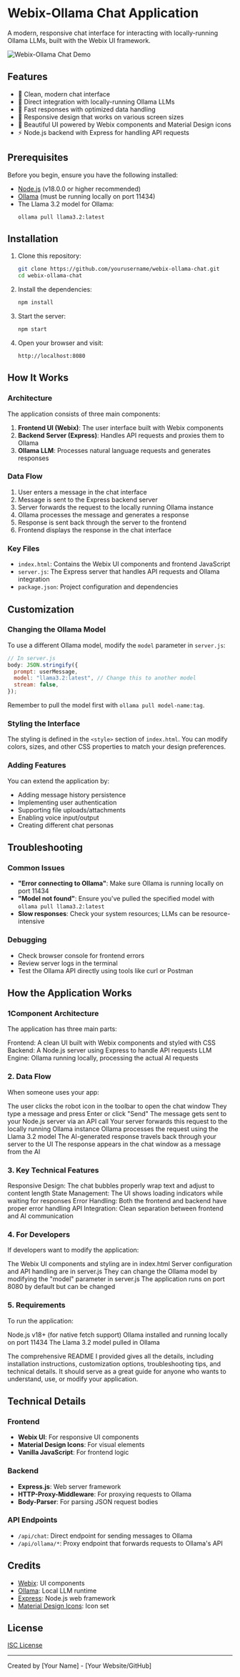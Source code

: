 # Webix-Ollama Chat Application

A modern, responsive chat interface for interacting with locally-running Ollama LLMs, built with the Webix UI framework.

![Webix-Ollama Chat Demo](https://via.placeholder.com/800x450.png?text=Webix-Ollama+Chat+Demo)

## Features

- 💬 Clean, modern chat interface
- 🤖 Direct integration with locally-running Ollama LLMs
- 🚀 Fast responses with optimized data handling
- 📱 Responsive design that works on various screen sizes
- 🎨 Beautiful UI powered by Webix components and Material Design icons
- ⚡ Node.js backend with Express for handling API requests

## Prerequisites

Before you begin, ensure you have the following installed:

- [Node.js](https://nodejs.org/en/) (v18.0.0 or higher recommended)
- [Ollama](https://ollama.ai/download) (must be running locally on port 11434)
- The Llama 3.2 model for Ollama:
  ```
  ollama pull llama3.2:latest
  ```

## Installation

1. Clone this repository:

   ```bash
   git clone https://github.com/yourusername/webix-ollama-chat.git
   cd webix-ollama-chat
   ```

2. Install the dependencies:

   ```bash
   npm install
   ```

3. Start the server:

   ```bash
   npm start
   ```

4. Open your browser and visit:
   ```
   http://localhost:8080
   ```

## How It Works

### Architecture

The application consists of three main components:

1. **Frontend UI (Webix)**: The user interface built with Webix components
2. **Backend Server (Express)**: Handles API requests and proxies them to Ollama
3. **Ollama LLM**: Processes natural language requests and generates responses

### Data Flow

1. User enters a message in the chat interface
2. Message is sent to the Express backend server
3. Server forwards the request to the locally running Ollama instance
4. Ollama processes the message and generates a response
5. Response is sent back through the server to the frontend
6. Frontend displays the response in the chat interface

### Key Files

- `index.html`: Contains the Webix UI components and frontend JavaScript
- `server.js`: The Express server that handles API requests and Ollama integration
- `package.json`: Project configuration and dependencies

## Customization

### Changing the Ollama Model

To use a different Ollama model, modify the `model` parameter in `server.js`:

```javascript
// In server.js
body: JSON.stringify({
  prompt: userMessage,
  model: "llama3.2:latest", // Change this to another model
  stream: false,
});
```

Remember to pull the model first with `ollama pull model-name:tag`.

### Styling the Interface

The styling is defined in the `<style>` section of `index.html`. You can modify colors, sizes, and other CSS properties to match your design preferences.

### Adding Features

You can extend the application by:

- Adding message history persistence
- Implementing user authentication
- Supporting file uploads/attachments
- Enabling voice input/output
- Creating different chat personas

## Troubleshooting

### Common Issues

- **"Error connecting to Ollama"**: Make sure Ollama is running locally on port 11434
- **"Model not found"**: Ensure you've pulled the specified model with `ollama pull llama3.2:latest`
- **Slow responses**: Check your system resources; LLMs can be resource-intensive

### Debugging

- Check browser console for frontend errors
- Review server logs in the terminal
- Test the Ollama API directly using tools like curl or Postman

## How the Application Works 

### 1Component Architecture
The application has three main parts:

Frontend: A clean UI built with Webix components and styled with CSS
Backend: A Node.js server using Express to handle API requests
LLM Engine: Ollama running locally, processing the actual AI requests

### 2. Data Flow
When someone uses your app:

The user clicks the robot icon in the toolbar to open the chat window
They type a message and press Enter or click "Send"
The message gets sent to your Node.js server via an API call
Your server forwards this request to the locally running Ollama instance
Ollama processes the request using the Llama 3.2 model
The AI-generated response travels back through your server to the UI
The response appears in the chat window as a message from the AI

### 3. Key Technical Features

Responsive Design: The chat bubbles properly wrap text and adjust to content length
State Management: The UI shows loading indicators while waiting for responses
Error Handling: Both the frontend and backend have proper error handling
API Integration: Clean separation between frontend and AI communication

### 4. For Developers
If developers want to modify the application:

The Webix UI components and styling are in index.html
Server configuration and API handling are in server.js
They can change the Ollama model by modifying the "model" parameter in server.js
The application runs on port 8080 by default but can be changed

### 5. Requirements
To run the application:

Node.js v18+ (for native fetch support)
Ollama installed and running locally on port 11434
The Llama 3.2 model pulled in Ollama

The comprehensive README I provided gives all the details, including installation instructions, customization options, troubleshooting tips, and technical details. It should serve as a great guide for anyone who wants to understand, use, or modify your application.

## Technical Details

### Frontend

- **Webix UI**: For responsive UI components
- **Material Design Icons**: For visual elements
- **Vanilla JavaScript**: For frontend logic

### Backend

- **Express.js**: Web server framework
- **HTTP-Proxy-Middleware**: For proxying requests to Ollama
- **Body-Parser**: For parsing JSON request bodies

### API Endpoints

- `/api/chat`: Direct endpoint for sending messages to Ollama
- `/api/ollama/*`: Proxy endpoint that forwards requests to Ollama's API

## Credits

- [Webix](https://webix.com/): UI components
- [Ollama](https://ollama.ai/): Local LLM runtime
- [Express](https://expressjs.com/): Node.js web framework
- [Material Design Icons](https://materialdesignicons.com/): Icon set

## License

[ISC License](LICENSE)

---

Created by [Your Name] - [Your Website/GitHub]
